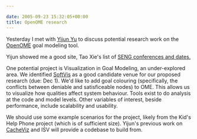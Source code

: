 ```yaml
---

date: 2005-09-23 15:32:05+00:00
title: OpenOME research
---
```


Yesterday I met with [Yijun Yu](http://www.cs.toronto.edu/~yijun/) to discuss potential research work on the [OpenOME](http://www.cs.toronto.edu/km/openome) goal modeling tool.

Yijun showed me a good site, Tao Xie's list of [SENG conferences and dates.](http://www.csc.ncsu.edu/faculty/xie/seconferences.htm)

One potential project is Visualization in Goal Modeling, an under-explored area.  We identified [SoftVis](http://rw4.cs.uni-sb.de/~diehl/softvis/org/softvis06/) as a good candidate venue for our proposed research (due: Dec 1).  We'd like to add goal colouring (specifically, the conflicts between deniable and satisficeable nodes) to OME.  This allows us to visualize how qualities affect system behaviour.  Tools exist to do analysis at the code and model levels.  Other variables of interest, beside performance, include scalability and usability.

We should use some example scenarios for the project, likely from the Kid's Help Phone project (which is of sufficient size).  Yijun's previous work on [CacheViz](http://www.cs.toronto.edu/~yijun/CacheVisualization.html) and ISV will provide a codebase to build from.
